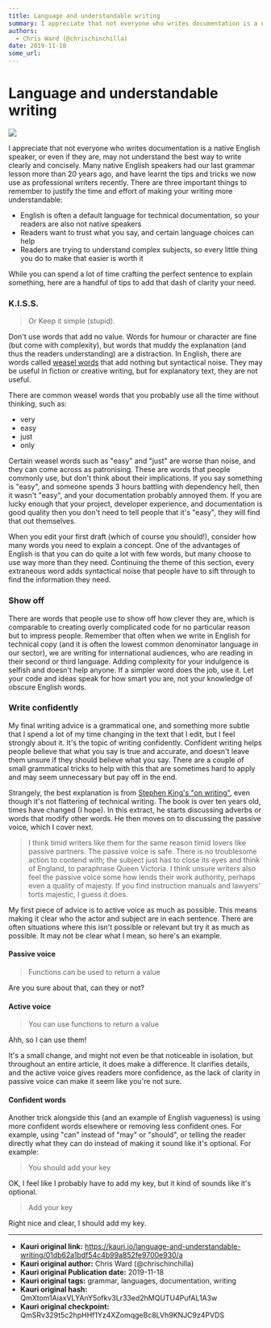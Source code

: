 ```yaml
---
title: Language and understandable writing
summary: I appreciate that not everyone who writes documentation is a native English speaker, or even if they are, may not understand the best way to write clearly and concisely. Many native English speakers had our last grammar lesson more than 20 years ago, and have learnt the tips and tricks we now use as professional writers recently. There are three important things to remember to justify the time and effort of making your writing more understandable- English is often a default language for technica
authors:
  - Chris Ward (@chrischinchilla)
date: 2019-11-18
some_url: 
---
```


# Language and understandable writing

![](https://ipfs.infura.io/ipfs/QmTBaWxjsGDdHzubBKxU3zPmKYEhQK9tUNBVphNSmgVrQW)


I appreciate that not everyone who writes documentation is a native
English speaker, or even if they are, may not understand the best way to write clearly and concisely. Many native English speakers had our last
grammar lesson more than 20 years ago, and have learnt the tips and tricks we now use as professional writers recently. There are three important things to
remember to justify the time and effort of making your writing more understandable:

-   English is often a default language for technical documentation, so
    your readers are also not native speakers
-   Readers want to trust what you say, and certain language choices can help
-   Readers are trying to understand complex subjects, so every little
    thing you do to make that easier is worth it

While you can spend a lot of time crafting the perfect sentence to explain something, here are a handful of tips to add that dash of clarity your need.

### K.I.S.S.

> Or Keep it simple (stupid).

Don't use words that add no value. Words for humour or character are fine
(but come with complexity), but words that muddy the explanation (and
thus the readers understanding) are a distraction. In English, there are
words called [weasel words](https://en.wikipedia.org/wiki/Weasel_word) that add nothing but syntactical noise. They may be useful in fiction or
creative writing, but for explanatory text, they are not useful.

There are common weasel words that you probably use all the time without
thinking, such as:

-   very
-   easy
-   just
-   only

Certain weasel words such as "easy" and "just" are worse than noise, and they can come across as patronising. These are words
that people commonly use, but don't think about their implications. If you say
something is "easy", and someone spends 3 hours battling with
dependency hell, then it wasn't "easy", and your documentation probably annoyed them. If you are lucky enough that your project, developer experience, and
documentation is good quality then you don't need to tell people that
it's "easy", they will find that out themselves.

When you edit your first draft (which of course you should!), consider how many words you need to explain a concept. One of the advantages of English is that you can do quite a lot with few words, but many choose to use way more than they need. Continuing the theme of this section, every extraneous word adds syntactical noise that people have to sift through to find the information they need.

### Show off

There are words that people use to show off how clever they are,
which is comparable to creating overly complicated code for no
particular reason but to impress people. Remember that often when we write in
English for technical copy (and it is often the lowest common
denominator language in our sector), we are writing for international
audiences, who are reading in their second or third language. Adding
complexity for your indulgence is selfish and doesn't help anyone. If a
simpler word does the job, use it. Let your code and ideas speak for how
smart you are, not your knowledge of obscure English words.

### Write confidently

My final writing advice is a grammatical one, and something more subtle
that I spend a lot of my time changing in the text that I edit, but I feel strongly about it. It's the topic of writing confidently. Confident
writing helps people believe that what you say is true and accurate, and
doesn't leave them unsure if they should believe what you say. There are
a couple of small grammatical tricks to help with this that are
sometimes hard to apply and may seem unnecessary but pay off in the
end.

Strangely, the best explanation is from [Stephen King's "on writing"](https://en.wikipedia.org/wiki/On_Writing_(Stephen_King)), even though it's not flattering of technical writing.
The book is over ten years old, times have changed (I hope). In this
extract, he starts discussing adverbs or words that modify other words. He then moves on to discussing the passive voice, which I cover next.

> I think timid writers like them for the same reason timid lovers like passive partners. The passive voice is safe. There is no troublesome action to contend with; the subject just has to close its eyes and think of England, to paraphrase Queen Victoria. I think unsure writers also feel the passive voice some how lends their work authority, perhaps even a quality of majesty. If you find instruction manuals and lawyers' torts majestic, I guess it does.

My first piece of advice is to active voice as much as possible. This means
making it clear who the actor and subject are in each sentence. There
are often situations where this isn't possible or relevant but try it as
much as possible. It may not be clear what I mean, so here's an example.

#### Passive voice

> Functions can be used to return a value

Are you sure about that, can they or not?

#### Active voice

> You can use functions to return a value

Ahh, so I can use them!

It's a small change, and might not even be that noticeable in isolation,
but throughout an entire article, it does make a difference. It
clarifies details, and the active voice gives readers more confidence,
as the lack of clarity in passive voice can make it seem like you're not
sure.

#### Confident words

Another trick alongside this (and an example of English vagueness) is using more confident words elsewhere or removing less confident ones. For example, using "can" instead of "may" or "should", or telling the reader directly what they can do instead of making it sound like it's optional. For example:

> You should add your key

OK, I feel like I probably have to add my key, but it kind of sounds like it's optional.

> Add your key

Right nice and clear, I should add my key.



---

- **Kauri original link:** https://kauri.io/language-and-understandable-writing/01db62a1bdf54c4b99a852fe9700e930/a
- **Kauri original author:** Chris Ward (@chrischinchilla)
- **Kauri original Publication date:** 2019-11-18
- **Kauri original tags:** grammar, languages, documentation, writing
- **Kauri original hash:** QmXtom1AiaxVLYAnY5ofkv3Lr33ed2hMQUTU4PufAL1A3w
- **Kauri original checkpoint:** QmSRv329t5c2hpHHf1Yz4XZomqgeBc8LVh9KNJC9z4PVDS



